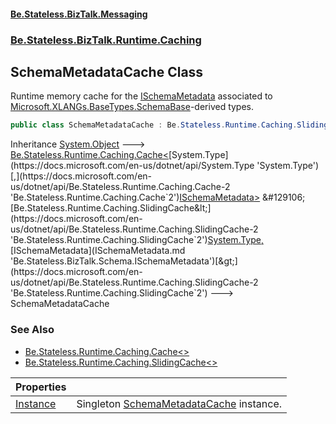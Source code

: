 #### [Be.Stateless.BizTalk.Messaging](README.md 'README')
### [Be.Stateless.BizTalk.Runtime.Caching](Be.Stateless.BizTalk.Runtime.Caching.md 'Be.Stateless.BizTalk.Runtime.Caching')

## SchemaMetadataCache Class

Runtime memory cache for the [ISchemaMetadata](ISchemaMetadata.md 'Be.Stateless.BizTalk.Schema.ISchemaMetadata') associated to [Microsoft.XLANGs.BaseTypes.SchemaBase](https://docs.microsoft.com/en-us/dotnet/api/Microsoft.XLANGs.BaseTypes.SchemaBase 'Microsoft.XLANGs.BaseTypes.SchemaBase')-derived types.

```csharp
public class SchemaMetadataCache : Be.Stateless.Runtime.Caching.SlidingCache<System.Type, Be.Stateless.BizTalk.Schema.ISchemaMetadata>
```

Inheritance [System.Object](https://docs.microsoft.com/en-us/dotnet/api/System.Object 'System.Object') &#129106; [Be.Stateless.Runtime.Caching.Cache&lt;](https://docs.microsoft.com/en-us/dotnet/api/Be.Stateless.Runtime.Caching.Cache-2 'Be.Stateless.Runtime.Caching.Cache`2')[System.Type](https://docs.microsoft.com/en-us/dotnet/api/System.Type 'System.Type')[,](https://docs.microsoft.com/en-us/dotnet/api/Be.Stateless.Runtime.Caching.Cache-2 'Be.Stateless.Runtime.Caching.Cache`2')[ISchemaMetadata](ISchemaMetadata.md 'Be.Stateless.BizTalk.Schema.ISchemaMetadata')[&gt;](https://docs.microsoft.com/en-us/dotnet/api/Be.Stateless.Runtime.Caching.Cache-2 'Be.Stateless.Runtime.Caching.Cache`2') &#129106; [Be.Stateless.Runtime.Caching.SlidingCache&lt;](https://docs.microsoft.com/en-us/dotnet/api/Be.Stateless.Runtime.Caching.SlidingCache-2 'Be.Stateless.Runtime.Caching.SlidingCache`2')[System.Type](https://docs.microsoft.com/en-us/dotnet/api/System.Type 'System.Type')[,](https://docs.microsoft.com/en-us/dotnet/api/Be.Stateless.Runtime.Caching.SlidingCache-2 'Be.Stateless.Runtime.Caching.SlidingCache`2')[ISchemaMetadata](ISchemaMetadata.md 'Be.Stateless.BizTalk.Schema.ISchemaMetadata')[&gt;](https://docs.microsoft.com/en-us/dotnet/api/Be.Stateless.Runtime.Caching.SlidingCache-2 'Be.Stateless.Runtime.Caching.SlidingCache`2') &#129106; SchemaMetadataCache

### See Also
- [Be.Stateless.Runtime.Caching.Cache&lt;&gt;](https://docs.microsoft.com/en-us/dotnet/api/Be.Stateless.Runtime.Caching.Cache-2 'Be.Stateless.Runtime.Caching.Cache`2')
- [Be.Stateless.Runtime.Caching.SlidingCache&lt;&gt;](https://docs.microsoft.com/en-us/dotnet/api/Be.Stateless.Runtime.Caching.SlidingCache-2 'Be.Stateless.Runtime.Caching.SlidingCache`2')

| Properties | |
| :--- | :--- |
| [Instance](SchemaMetadataCache.Instance.md 'Be.Stateless.BizTalk.Runtime.Caching.SchemaMetadataCache.Instance') | Singleton [SchemaMetadataCache](SchemaMetadataCache.md 'Be.Stateless.BizTalk.Runtime.Caching.SchemaMetadataCache') instance. |
